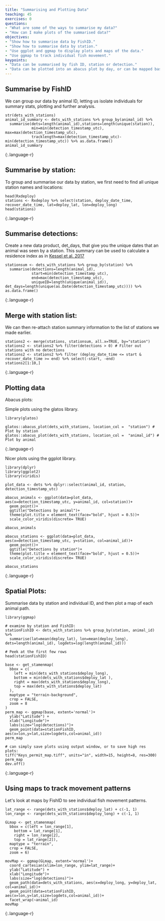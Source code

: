```yaml
---
title: "Summarising and Plotting Data"
teaching: 45
exercises: 0
questions:
- "What are some of the ways to summarise my data?"
- "How can I make plots of the summarised data?"
objectives:
- "Show how to summarise data by FishID."
- "Show how to summarise data by station."
- "Use ggplot and ggmap to display plots and maps of the data."
- "Use ggmap to track individual fish movement."
keypoints:
- "Data can be summarised by fish ID, station or detection."
- "Data can be plotted into an abacus plot by day, or can be mapped based on the station information."
---
```


## Summarise by FishID

We can group our data by animal ID, letting us isolate individuals for summary stats, plotting and further analysis.
~~~
str(dets_with_stations)
animal_id_summary <- dets_with_stations %>% group_by(animal_id) %>%
  summarise(dets=length(animal_id),stations=length(unique(station)),
            min=min(detection_timestamp_utc), max=max(detection_timestamp_utc), 
            tracklength=max(detection_timestamp_utc)-min(detection_timestamp_utc)) %>% as.data.frame()
animal_id_summary

~~~
{:.language-r}

## Summarise by station:

To group and summarise our data by station, we first need to find all unique station names and locations:
~~~
head(Rxdeploy)
stations <- Rxdeploy %>% select(station, deploy_date_time, recover_date_time, lat=deploy_lat, lon=deploy_long)
head(stations)
~~~
{:.language-r}

## Summarise detections:
Create a new data product, det_days, that give you the unique dates that an animal was seen by a station. This summary
can be used to calculate a residence index as in [Kessel et al. 2017](https://dx.doi.org/10.1007/s00300-015-1723-y)
~~~
stationsum <- dets_with_stations %>% group_by(station) %>%
  summarise(detections=length(animal_id),
            start=min(detection_timestamp_utc),
            end=max(detection_timestamp_utc),
            uniqueID=length(unique(animal_id)), det_days=length(unique(as.Date(detection_timestamp_utc)))) %>% as.data.frame()
~~~
{:.language-r}

## Merge with station list:

We can then re-attach station summary information to the list of stations we made earlier.

~~~
stations2 <- merge(stations, stationsum, all.x=TRUE, by="station")
stations2 <- stations2 %>% filter(detections > 0) # Filter out stations with no detections
stations2 <- stations2 %>% filter (deploy_date_time <= start & recover_date_time >= end) %>% select(-start, -end)
stations2[1:10,]
~~~
{:.language-r}


## Plotting data

Abacus plots:

Simple plots using the glatos library.

~~~
library(glatos)

glatos::abacus_plot(dets_with_stations, location_col =  "station") # Plot by station
glatos::abacus_plot(dets_with_stations, location_col =  "animal_id") # Plot by animal
~~~
{:.language-r}

Nicer plots using the ggplot library.

~~~
library(dplyr)
library(ggplot2)
library(viridis)

plot_data <- dets %>% dplyr::select(animal_id, station, detection_timestamp_utc)

abacus_animals <- ggplot(data=plot_data, aes(x=detection_timestamp_utc, y=animal_id, col=station))+
  geom_point()+
  ggtitle("Detections by animal")+
  theme(plot.title = element_text(face="bold", hjust = 0.5))+
  scale_color_viridis(discrete= TRUE)

abacus_animals

abacus_stations <- ggplot(data=plot_data,  aes(x=detection_timestamp_utc, y=station, col=animal_id))+
  geom_point()+
  ggtitle("Detections by station")+
  theme(plot.title = element_text(face="bold", hjust = 0.5))+
  scale_color_viridis(discrete= TRUE)

abacus_stations
~~~
{:.language-r}


## Spatial Plots:

Summarise data by station and individual ID, and then plot a map of each animal path.

~~~
library(ggmap)

# examine by station and FishID:
stationFishID <- dets_with_stations %>% group_by(station, animal_id) %>%
  summarise(lat=mean(deploy_lat), lon=mean(deploy_long), dets=length(animal_id), logdets=log(length(animal_id)))

# Peek at the first few rows
head(stationFishID)

base <- get_stamenmap(
  bbox = c(
    left = min(dets_with_stations$deploy_long),
    bottom = min(dets_with_stations$deploy_lat ), 
    right = max(dets_with_stations$deploy_long), 
    top = max(dets_with_stations$deploy_lat)
  ),
  maptype = "terrain-background", 
  crop = FALSE,
  zoom = 8
)
perm_map <- ggmap(base, extent='normal')+
  ylab("Latitude") +
  xlab("Longitude")+
  labs(size="log(detections)")+
  geom_point(data=stationFishID, aes(x=lon,y=lat,size=logdets,col=animal_id))
perm_map

# can simply save plots using output window, or to save high res plots:
tiff("Keys_permit_map.tiff", units="in", width=15, height=8, res=300)
perm_map
dev.off()
~~~
{:.language-r}


## Using maps to track movement patterns

Let's look at maps by FishID to see individual fish movement patterns.

~~~
lat_range <- range(dets_with_stations$deploy_lat) + c(-1, 1)
lon_range <- range(dets_with_stations$deploy_long) + c(-1, 1)

GLmap <- get_stamenmap(
  bbox = c(left = lon_range[1],
    bottom = lat_range[1],
    right = lon_range[2],
    top = lat_range[2]),
  maptype = "terrain", 
  crop = FALSE,
  zoom = 6)

movMap <- ggmap(GLmap, extent='normal')+
  coord_cartesian(xlim=lon_range, ylim=lat_range)+
  ylab("Latitude") +
  xlab("Longitude")+
  labs(size="log(detections)")+
  geom_path(data=dets_with_stations, aes(x=deploy_long, y=deploy_lat, col=animal_id))+
  geom_point(data=stationFishID, aes(x=lon,y=lat,size=logdets,col=animal_id))+
  facet_wrap(~animal_id)
movMap
~~~
{:.language-r}
